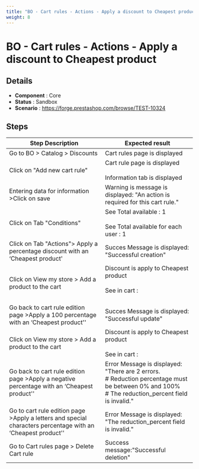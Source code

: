 ```yaml
---
title: "BO - Cart rules - Actions - Apply a discount to Cheapest product"
weight: 8
---
```


# BO - Cart rules - Actions - Apply a discount to Cheapest product
## Details
* **Component** : Core
* **Status** : Sandbox
* **Scenario** : https://forge.prestashop.com/browse/TEST-10324

## Steps
| Step Description | Expected result |
| ----- | ----- |
| Go to BO > Catalog > Discounts | Cart rules page is displayed |
| Click on "Add new cart rule" | Cart rule page is displayed<br><br>Information tab is displayed |
| Entering data for information >Click on save | Warning is message is displayed: "An action is required for this cart rule." |
| Click on Tab "Conditions" | See Total available : 1<br><br>See Total available for each user : 1 |
| Click on Tab "Actions"> Apply a percentage discount with an ‘Cheapest product' | Succes Message is displayed: "Successful creation" |
| Click on View my store > Add a product to the cart | Discount is apply to Cheapest product<br><br>See in cart :<br> <br>|2 items|€51.48|<br>|Discount(s)|- €8.34|<br>|Shipping|Free|<br>|Total (tax incl.)|€43.14|<br>| Test| -€8.34 | |
| Go back to cart rule edition page >Apply a 100 percentage with an ‘Cheapest product'' | Succes Message is displayed: "Successful update" |
| Click on View my store > Add a product to the cart | Discount is apply to Cheapest product<br><br>See in cart :<br>|2 items|€51.48|<br>|Discount(s)|- €16.68|<br>|Shipping|Free|<br>|Total (tax incl.)|€34.80|<br>| Test| -€16.68 | |
| Go back to cart rule edition page >Apply a negative percentage with an ‘Cheapest product'' | Error Message is displayed: "There are 2 errors.<br> # Reduction percentage must be between 0% and 100%<br> # The reduction_percent field is invalid." |
| Go to cart rule edition page >Apply a letters and special characters percentage with an ‘Cheapest product'' | Error Message is displayed: "The reduction_percent field is invalid." |
| Go to Cart rules page > Delete Cart rule | Success message:"Successful deletion" |
